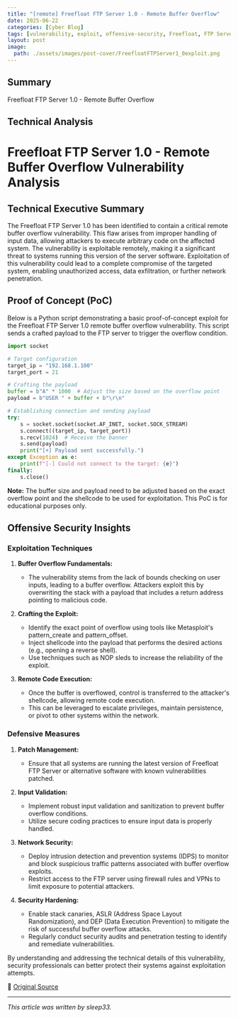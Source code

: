```yaml
---
title: "[remote] Freefloat FTP Server 1.0 - Remote Buffer Overflow"
date: 2025-06-22
categories: [Cyber Blog]
tags: [vulnerability, exploit, offensive-security, Freefloat, FTP Server]
layout: post
image:
  path: ./assets/images/post-cover/FreefloatFTPServer1_0exploit.png
---
```


## Summary

Freefloat FTP Server 1.0 - Remote Buffer Overflow

## Technical Analysis

# Freefloat FTP Server 1.0 - Remote Buffer Overflow Vulnerability Analysis

## Technical Executive Summary

The Freefloat FTP Server 1.0 has been identified to contain a critical remote buffer overflow vulnerability. This flaw arises from improper handling of input data, allowing attackers to execute arbitrary code on the affected system. The vulnerability is exploitable remotely, making it a significant threat to systems running this version of the server software. Exploitation of this vulnerability could lead to a complete compromise of the targeted system, enabling unauthorized access, data exfiltration, or further network penetration.

## Proof of Concept (PoC)

Below is a Python script demonstrating a basic proof-of-concept exploit for the Freefloat FTP Server 1.0 remote buffer overflow vulnerability. This script sends a crafted payload to the FTP server to trigger the overflow condition.

```python
import socket

# Target configuration
target_ip = "192.168.1.100"
target_port = 21

# Crafting the payload
buffer = b"A" * 1000  # Adjust the size based on the overflow point
payload = b"USER " + buffer + b"\r\n"

# Establishing connection and sending payload
try:
    s = socket.socket(socket.AF_INET, socket.SOCK_STREAM)
    s.connect((target_ip, target_port))
    s.recv(1024)  # Receive the banner
    s.send(payload)
    print("[+] Payload sent successfully.")
except Exception as e:
    print(f"[-] Could not connect to the target: {e}")
finally:
    s.close()
```

**Note:** The buffer size and payload need to be adjusted based on the exact overflow point and the shellcode to be used for exploitation. This PoC is for educational purposes only.

## Offensive Security Insights

### Exploitation Techniques

1. **Buffer Overflow Fundamentals:**
   - The vulnerability stems from the lack of bounds checking on user inputs, leading to a buffer overflow. Attackers exploit this by overwriting the stack with a payload that includes a return address pointing to malicious code.

2. **Crafting the Exploit:**
   - Identify the exact point of overflow using tools like Metasploit's pattern_create and pattern_offset.
   - Inject shellcode into the payload that performs the desired actions (e.g., opening a reverse shell).
   - Use techniques such as NOP sleds to increase the reliability of the exploit.

3. **Remote Code Execution:**
   - Once the buffer is overflowed, control is transferred to the attacker's shellcode, allowing remote code execution.
   - This can be leveraged to escalate privileges, maintain persistence, or pivot to other systems within the network.

### Defensive Measures

1. **Patch Management:**
   - Ensure that all systems are running the latest version of Freefloat FTP Server or alternative software with known vulnerabilities patched.

2. **Input Validation:**
   - Implement robust input validation and sanitization to prevent buffer overflow conditions.
   - Utilize secure coding practices to ensure input data is properly handled.

3. **Network Security:**
   - Deploy intrusion detection and prevention systems (IDPS) to monitor and block suspicious traffic patterns associated with buffer overflow exploits.
   - Restrict access to the FTP server using firewall rules and VPNs to limit exposure to potential attackers.

4. **Security Hardening:**
   - Enable stack canaries, ASLR (Address Space Layout Randomization), and DEP (Data Execution Prevention) to mitigate the risk of successful buffer overflow attacks.
   - Regularly conduct security audits and penetration testing to identify and remediate vulnerabilities.

By understanding and addressing the technical details of this vulnerability, security professionals can better protect their systems against exploitation attempts.

📎 [Original Source](https://www.exploit-db.com/exploits/52323)

---

_This article was written by sleep33._
